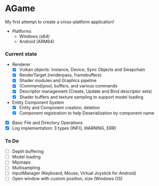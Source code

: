 # AGame

My first attempt to create a cross-platform application!

* Platforms
  * Windows (x64)
  * Android (ARM64)
  
### Current state
* Renderer
  - [x] Vulkan objects: Instance, Device, Sync Objects and Swapchain
  - [x] RenderTarget (renderpass, framebuffers)
  - [x] Shader modules and Graphics pipeline
  - [x] (Command)pool, buffers, and various commands
  - [x] Descriptor management (Create, Update and Bind descriptor sets)
  - [x] Shader buffers and texture sampling to support model loading

* Entity Component System
  - [x] Entity and Component creation, deletion
  - [x] Component registration to help Deserialization by component name

- [x] Basic File and Directory Operations
- [x] Log implementation: 3 types (INFO, WARNING, ERR)

### To Do
- [ ] Depth buffering
- [ ] Model loading
- [ ] Mipmaps
- [ ] Multisampling
- [ ] InputManager (Keyboard, Mouse, Virtual Joystick for Android)
- [ ] Open window with custom position, size (Windows OS)
